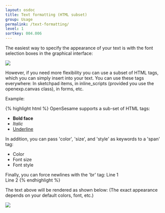 ```yaml
---
layout: osdoc
title: Text formatting (HTML subset)
group: Usage
permalink: /text-formatting/
level: 1
sortkey: 004.006
---
```


The easiest way to specify the appearance of your text is with the font selection boxes in the graphical interface:

![](/img/fig/fig4.6.1.png)

However, if you need more flexibility you can use a subset of HTML tags, which you can simply insert into your text. You can use these tags everywhere: In sketchpad items, in inline_scripts (provided you use the openexp.canvas class), in forms, etc.

Example:

{% highlight html %}
OpenSesame supports a sub-set of HTML tags:
- <b>Bold face</b>
- <i>Italic</i>
- <u>Underline</u>

In addition, you can pass 'color', 'size', and 'style' as keywords to a 'span' tag:
- <span color="red">Color</span>
- <span size="32">Font size</span>
- <span style="serif">Font style</span>

Finally, you can force newlines with the 'br' tag:
Line 1<br>Line 2
{% endhighlight %}

The text above will be rendered as shown below: (The exact appearance depends on your default colors, font, etc.)

![](/img/fig/fig4.6.2.png)